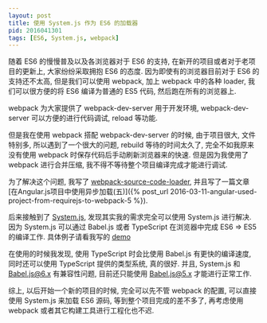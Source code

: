 ```yaml
---
layout: post
title: 使用 System.js 作为 ES6 的加载器
pid: 2016041301
tags: [ES6, System.js, webpack]
---
```


随着 ES6 的慢慢普及以及各浏览器对于 ES6 的支持, 在新开的项目或者对于老项目的更新上, 大家纷纷采取拥抱 ES6 的态度. 因为即使有的浏览器目前对于 ES6 的支持还不太高, 但是我们可以使用 webpack, 加上 webpack 中的各种 loader, 我们可以很方便的将 ES6 编译为普通的 ES5 代码, 然后跑在所有的浏览器上.

webpack 为大家提供了 webpack-dev-server 用于开发环境, webpack-dev-server 可以方便的进行代码调试, reload 等功能.

但是我在使用 webpack 搭配 webpack-dev-server 的时候, 由于项目很大, 文件特别多, 所以遇到了一个很大的问题, rebuild 等待的时间太久了, 完全不如我原来没有使用 webpack 时保存代码后手动刷新浏览器来的快速. 但是因为我使用了 webpack 进行合并压缩, 我不得不等待整个项目编译完成才能进行调试.

为了解决这个问题, 我写了 [webpack-source-code-loader](https://github.com/Treri/webpack-source-code-loader), 并且写了一篇文章 [在Angular.js项目中使用异步加载(五)]({% post_url 2016-03-11-angular-used-project-from-requirejs-to-webpack-5 %}).

后来接触到了 [System.js](https://github.com/systemjs/systemjs), 发现其实我的需求完全可以使用 System.js 进行解决. 因为 System.js 可以通过 Babel.js 或者 TypeScript 在浏览器中完成 ES6 => ES5 的编译工作. 具体例子请看我写的 [demo](https://github.com/Treri/systemjs-example)

在使用的时候我发现, 使用 TypeScript 时会比使用 Babel.js 有更快的编译速度, 同时还可以使用 TypeScript 提供的类型系统, 真的很好. 并且, System.js 和 Babel.js@6.x 有兼容性问题, 目前还只能使用 Babel.js@5.x 才能进行正常工作.

综上, 以后开始一个新的项目的时候, 完全可以先不管 webpack 的配置, 可以直接使用 System.js 来加载 ES6 源码, 等到整个项目完成的差不多了, 再考虑使用 webpack 或者其它构建工具进行工程化也不迟.
